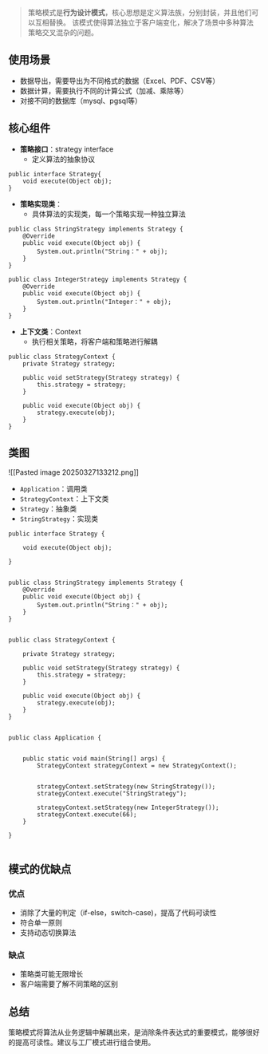 >策略模式是**行为设计模式**，核心思想是定义算法族，分别封装，并且他们可以互相替换。
>该模式使得算法独立于客户端变化，解决了场景中多种算法策略交叉混杂的问题。

## 使用场景
- 数据导出，需要导出为不同格式的数据（Excel、PDF、CSV等）
- 数据计算，需要执行不同的计算公式（加减、乘除等）
- 对接不同的数据库（mysql、pgsql等）

## 核心组件
- **策略接口**：strategy interface
	- 定义算法的抽象协议
```
public interface Strategy{
	void execute(Object obj);
}
```

- **策略实现类**：
	- 具体算法的实现类，每一个策略实现一种独立算法
```
public class StringStrategy implements Strategy {
    @Override
    public void execute(Object obj) {
        System.out.println("String：" + obj);
    }
}

public class IntegerStrategy implements Strategy {
    @Override
    public void execute(Object obj) {
        System.out.println("Integer：" + obj);
    }
}
```

- **上下文类**：Context
	- 执行相关策略，将客户端和策略进行解耦
```
public class StrategyContext {
    private Strategy strategy;
    
    public void setStrategy(Strategy strategy) {
        this.strategy = strategy;
    }
    
    public void execute(Object obj) {
        strategy.execute(obj);
    }
}
```


## 类图
![[Pasted image 20250327133212.png]]

- `Application`：调用类
-  `StrategyContext`：上下文类
-  `Strategy`：抽象类
- `StringStrategy`：实现类

```
public interface Strategy {  
  
    void execute(Object obj);  
  
}


public class StringStrategy implements Strategy {  
    @Override  
    public void execute(Object obj) {  
        System.out.println("String：" + obj);  
    }  
}


public class StrategyContext {  
  
    private Strategy strategy;  
  
    public void setStrategy(Strategy strategy) {  
        this.strategy = strategy;  
    }  
  
    public void execute(Object obj) {  
        strategy.execute(obj);  
    }  
}


public class Application {  
  
  
    public static void main(String[] args) {  
        StrategyContext strategyContext = new StrategyContext();  
  
  
        strategyContext.setStrategy(new StringStrategy());  
        strategyContext.execute("StringStrategy");  
  
        strategyContext.setStrategy(new IntegerStrategy());  
        strategyContext.execute(66);  
    }  
  
}


```
## 模式的优缺点
### 优点
- 消除了大量的判定（if-else，switch-case)，提高了代码可读性
- 符合单一原则
- 支持动态切换算法
### 缺点
- 策略类可能无限增长
- 客户端需要了解不同策略的区别
## 总结
策略模式将算法从业务逻辑中解耦出来，是消除条件表达式的重要模式，能够很好的提高可读性。建议与工厂模式进行组合使用。